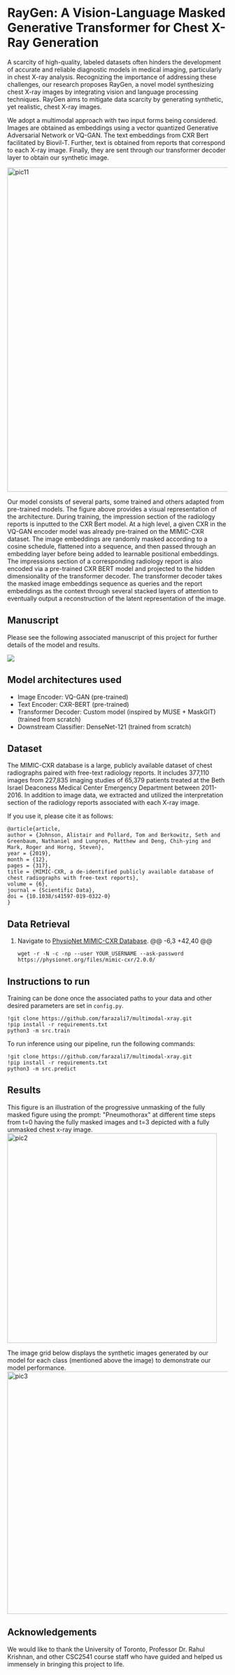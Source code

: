 # RayGen: A Vision-Language Masked Generative Transformer for Chest X-Ray Generation
A scarcity of high-quality, labeled datasets often hinders the development of accurate and reliable diagnostic models in medical imaging, particularly in chest X-ray analysis. Recognizing the importance of addressing these challenges, our research proposes RayGen, a novel model synthesizing chest X-ray images by integrating vision and language processing techniques. RayGen aims to mitigate data scarcity by generating synthetic, yet realistic, chest X-ray images.

We adopt a multimodal approach with two input forms being considered. Images are obtained as embeddings using a vector quantized Generative Adversarial Network or VQ-GAN. The text embeddings from CXR Bert facilitated by Biovil-T. Further, text is obtained from reports that correspond to each X-ray image.  Finally, they are sent through our transformer decoder layer to obtain our synthetic image.

<img width="741" alt="pic11" src="https://github.com/farazali7/multimodal-xray/assets/66198904/88418d69-2405-4536-b0da-9fc810c299a6">

Our model consists of several parts, some trained and others adapted from pre-trained models. The figure above provides a visual representation of the architecture. During training, the impression section of the radiology reports is inputted to the CXR Bert model. At a high level, a given CXR in the VQ-GAN encoder model was already pre-trained on the MIMIC-CXR dataset. The image embeddings are randomly masked according to a cosine schedule, flattened into a sequence, and then passed through an embedding layer before being added to learnable positional embeddings. The impressions section of a corresponding radiology report is also encoded via a pre-trained CXR BERT model and projected to the hidden dimensionality of the transformer decoder. The transformer decoder takes the masked image embeddings sequence as queries and the report embeddings as the context through several stacked layers of attention to eventually output a reconstruction of the latent representation of the image.

## Manuscript
Please see the following associated manuscript of this project for further details of 
the model and results. 

[![](https://img.shields.io/badge/PAPER-37a779?style=for-the-badge)](./RayGen_Paper.pdf)

## Model architectures used
- Image Encoder: VQ-GAN (pre-trained)
- Text Encoder: CXR-BERT (pre-trained)
- Transformer Decoder: Custom model (inspired by MUSE + MaskGIT) (trained from scratch)
- Downstream Classifier: DenseNet-121 (trained from scratch)

## Dataset
The MIMIC-CXR database is a large, publicly available dataset of chest radiographs paired with free-text radiology reports. It includes 377,110 images from 227,835 imaging studies of 65,379 patients treated at the Beth Israel Deaconess Medical Center Emergency Department between 2011-2016. In addition to image data, we extracted and utilized the interpretation section of the radiology reports associated with each X-ray image.

If you use it, please cite it as follows:
```
@article{article,
author = {Johnson, Alistair and Pollard, Tom and Berkowitz, Seth and Greenbaum, Nathaniel and Lungren, Matthew and Deng, Chih-ying and Mark, Roger and Horng, Steven},
year = {2019},
month = {12},
pages = {317},
title = {MIMIC-CXR, a de-identified publicly available database of chest radiographs with free-text reports},
volume = {6},
journal = {Scientific Data},
doi = {10.1038/s41597-019-0322-0}
}
```
## Data Retrieval

1. Navigate to [PhysioNet MIMIC-CXR Database](https://physionet.org/content/mimic-cxr/2.0.0/).
@@ -6,3 +42,40 @@

   ```shell
   wget -r -N -c -np --user YOUR_USERNAME --ask-password https://physionet.org/files/mimic-cxr/2.0.0/

## Instructions to run
Training can be done once the associated paths to your data and other desired parameters are set in `config.py`.
```
!git clone https://github.com/farazali7/multimodal-xray.git
!pip install -r requirements.txt
python3 -m src.train
```
To run inference using our pipeline, run the following commands:
```
!git clone https://github.com/farazali7/multimodal-xray.git
!pip install -r requirements.txt
python3 -m src.predict
```
## Results
This figure is an illustration of the progressive unmasking of the fully masked figure using the prompt: "Pneumothorax" at different time steps from t=0 having the fully masked images and t=3 depicted with a fully unmasked chest x-ray image.
<img width="479" alt="pic2" src="https://github.com/farazali7/multimodal-xray/assets/66198904/f275ad30-d34e-4d9c-84f8-fd5d471c54a3">

The image grid below displays the synthetic images generated by our model for each class (mentioned above the image) to demonstrate our model performance.
<img width="554" alt="pic3" src="https://github.com/farazali7/multimodal-xray/assets/66198904/cfe562d9-c365-4d4c-b7a4-8317b4a691c8">
## Acknowledgements
We would like to thank the University of Toronto, Professor Dr. Rahul Krishnan, and other CSC2541 course staff who have guided and helped us immensely in bringing this project to life.